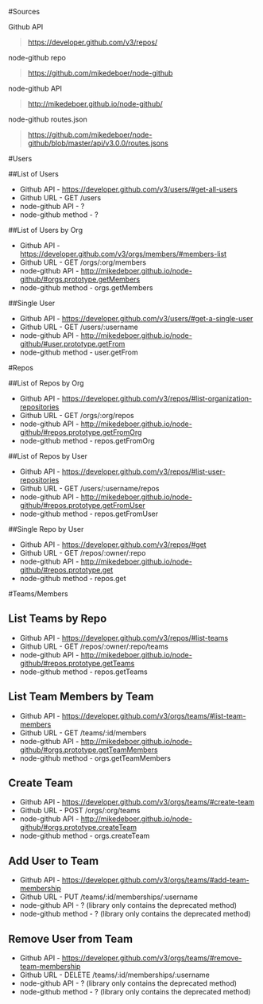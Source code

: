 #Sources

Github API
> https://developer.github.com/v3/repos/

node-github repo
> https://github.com/mikedeboer/node-github

node-github API
> http://mikedeboer.github.io/node-github/

node-github routes.json
> https://github.com/mikedeboer/node-github/blob/master/api/v3.0.0/routes.jsons



#Users


##List of Users
* Github API - https://developer.github.com/v3/users/#get-all-users
* Github URL - GET /users
* node-github API - ?
* node-github method - ?


##List of Users by Org
* Github API - https://developer.github.com/v3/orgs/members/#members-list
* Github URL - GET /orgs/:org/members
* node-github API - http://mikedeboer.github.io/node-github/#orgs.prototype.getMembers
* node-github method - orgs.getMembers


##Single User
* Github API - https://developer.github.com/v3/users/#get-a-single-user
* Github URL - GET /users/:username
* node-github API - http://mikedeboer.github.io/node-github/#user.prototype.getFrom
* node-github method - user.getFrom



#Repos


##List of Repos by Org
* Github API - https://developer.github.com/v3/repos/#list-organization-repositories
* Github URL - GET /orgs/:org/repos
* node-github API - http://mikedeboer.github.io/node-github/#repos.prototype.getFromOrg
* node-github method - repos.getFromOrg


##List of Repos by User
* Github API - https://developer.github.com/v3/repos/#list-user-repositories
* Github URL - GET /users/:username/repos
* node-github API - http://mikedeboer.github.io/node-github/#repos.prototype.getFromUser
* node-github method - repos.getFromUser


##Single Repo by User
* Github API - https://developer.github.com/v3/repos/#get
* Github URL - GET /repos/:owner/:repo
* node-github API - http://mikedeboer.github.io/node-github/#repos.prototype.get
* node-github method - repos.get



#Teams/Members


## List Teams by Repo
* Github API - https://developer.github.com/v3/repos/#list-teams
* Github URL - GET /repos/:owner/:repo/teams
* node-github API - http://mikedeboer.github.io/node-github/#repos.prototype.getTeams
* node-github method - repos.getTeams


## List Team Members by Team
* Github API - https://developer.github.com/v3/orgs/teams/#list-team-members
* Github URL - GET /teams/:id/members
* node-github API - http://mikedeboer.github.io/node-github/#orgs.prototype.getTeamMembers
* node-github method - orgs.getTeamMembers


## Create Team
* Github API - https://developer.github.com/v3/orgs/teams/#create-team
* Github URL - POST /orgs/:org/teams
* node-github API - http://mikedeboer.github.io/node-github/#orgs.prototype.createTeam
* node-github method - orgs.createTeam


## Add User to Team
* Github API - https://developer.github.com/v3/orgs/teams/#add-team-membership
* Github URL - PUT /teams/:id/memberships/:username
* node-github API - ? (library only contains the deprecated method)
* node-github method - ? (library only contains the deprecated method)


## Remove User from Team
* Github API - https://developer.github.com/v3/orgs/teams/#remove-team-membership
* Github URL - DELETE /teams/:id/memberships/:username
* node-github API -  ? (library only contains the deprecated method)
* node-github method -  ? (library only contains the deprecated method)
